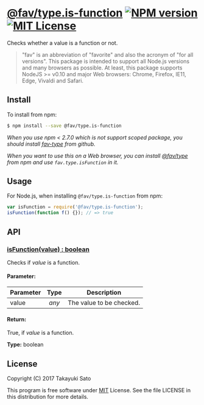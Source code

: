 # [@fav/type.is-function][repo-url] [![NPM version][npm-img]][npm-url] [![MIT License][mit-img]][mit-url]

Checks whether a value is a function or not.

> "fav" is an abbreviation of "favorite" and also the acronym of "for all versions".
> This package is intended to support all Node.js versions and many browsers as possible.
> At least, this package supports NodeJS >= v0.10 and major Web browsers: Chrome, Firefox, IE11, Edge, Vivaldi and Safari.

## Install

To install from npm:

```sh
$ npm install --save @fav/type.is-function
```

*When you use npm < 2.7.0 which is not support scoped package, you should install [fav-type][repo-url] from github.*

*When you want to use this on a Web browser, you can install [@fav/type][main-url] from npm and use `fav.type.isFunction` in it.*

## Usage

For Node.js, when installing `@fav/type.is-function` from npm:

```js
var isFunction = require('@fav/type.is-function');
isFunction(function f() {}); // => true
```

## API

### <u>isFunction(value) : boolean</u>

Checks if *value* is a function.

#### Parameter:

| Parameter |  Type  | Description                 |
|-----------|:------:|-----------------------------|
| value     | *any*  | The value to be checked.    |


#### Return:

True, if *value* is a function.

**Type:** boolean

## License

Copyright (C) 2017 Takayuki Sato

This program is free software under [MIT][mit-url] License.
See the file LICENSE in this distribution for more details.

[repo-url]: https://github.com/sttk/fav-type/
[npm-img]: https://img.shields.io/badge/npm-v0.4.2-blue.svg
[npm-url]: https://www.npmjs.com/package/@fav/type.is-function
[mit-img]: https://img.shields.io/badge/license-MIT-green.svg
[mit-url]: https://opensource.org/licenses/MIT
[main-url]: https://www.npmjs.com/package/@fav/type

